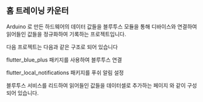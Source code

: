 ## 홈 트레이닝 카운터

Arduino 로 만든 하드웨어의 데이터 값들을
블루투스 모듈을 통해 디바이스와 연결하여
읽어들인 값들을 정규화하여 기록하는 프로젝트입니다.

다음 프로젝트는 다음과 같은 구조로 되어 있습니다

flutter_blue_plus 패키지를 사용하여 블루투스 연결

flutter_local_notifications 패키지를 푸쉬 알림 설정

블루투스 서비스를 리드하여 읽어들인 값들을 데이터셀로 추가하는 페이지 와 같이 구성되어 있습니다.
